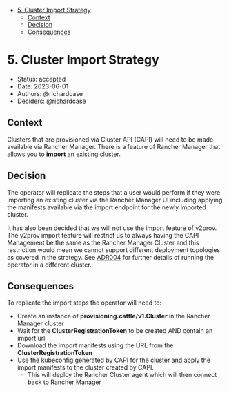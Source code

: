 <!-- START doctoc generated TOC please keep comment here to allow auto update -->
<!-- DON'T EDIT THIS SECTION, INSTEAD RE-RUN doctoc TO UPDATE -->

- [5. Cluster Import Strategy](#5-cluster-import-strategy)
  - [Context](#context)
  - [Decision](#decision)
  - [Consequences](#consequences)

<!-- END doctoc generated TOC please keep comment here to allow auto update -->

# 5. Cluster Import Strategy

- Status: accepted
- Date: 2023-06-01
- Authors: @richardcase
- Deciders: @richardcase

## Context

Clusters that are provisioned via Cluster API (CAPI) will need to be made available via Rancher Manager. There is a feature of Rancher Manager that allows you to **import** an existing cluster.

## Decision

The operator will replicate the steps that a user would perform if they were importing an existing cluster via the Rancher Manager UI including applying the manifests available via the import endpoint for the newly imported cluster.

It has also been decided that we will not use the import feature of v2prov. The v2prov import feature will restrict us to always having the CAPI Management be the same as the Rancher Manager Cluster and this restriction would mean we cannot support different deployment topologies as covered in the strategy. See [ADR004](./0004-running-out-of-rancher-manager-cluster.md) for further details of running the operator in a different cluster.

## Consequences

To replicate the import steps the operator will need to:

- Create an instance of **provisioning.cattle/v1.Cluster** in the Rancher Manager cluster
- Wait for the **ClusterRegistrationToken** to be created AND contain an import url
- Download the import manifests using the URL from the **ClusterRegistrationToken**
- Use the kubeconfig generated by CAPI for the cluster and apply the import manifests to the cluster created by CAPI.
  - This will deploy the Rancher Cluster agent which will then connect back to Rancher Manager
